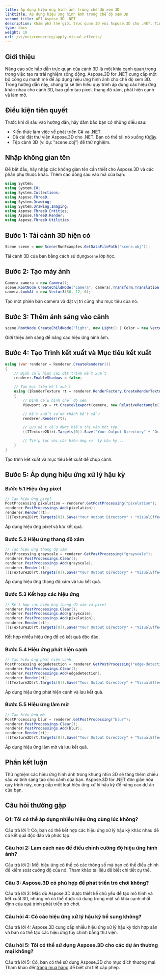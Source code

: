 ```yaml
---
title: Áp dụng hiệu ứng hình ảnh trong chế độ xem 3D
linktitle: Áp dụng hiệu ứng hình ảnh trong chế độ xem 3D
second_title: API Aspose.3D .NET
description: Khám phá thế giới trực quan 3D với Aspose.3D cho .NET. Tìm hiểu cách áp dụng các hiệu ứng hình ảnh hấp dẫn cho cảnh của bạn bằng cách sử dụng hướng dẫn từng bước. Nâng cao dự án của bạn với các hiệu ứng pixel, thang độ xám, phát hiện cạnh và làm mờ.
type: docs
weight: 10
url: /vi/net/rendering/apply-visual-effects/
---
```

## Giới thiệu

Nâng cao sức hấp dẫn trực quan của cảnh 3D là một khía cạnh quan trọng trong việc tạo ra trải nghiệm sống động. Aspose.3D for .NET cung cấp một bộ công cụ mạnh mẽ để áp dụng hiệu ứng hình ảnh cho chế độ xem 3D. Trong hướng dẫn này, chúng ta sẽ tìm hiểu quy trình áp dụng các hiệu ứng khác nhau cho cảnh 3D, bao gồm tạo pixel, thang độ xám, phát hiện cạnh và làm mờ.

## Điều kiện tiên quyết

Trước khi đi sâu vào hướng dẫn, hãy đảm bảo bạn có những điều sau:

- Kiến thức làm việc về phát triển C# và .NET.
-  Đã cài đặt thư viện Aspose.3D cho .NET. Bạn có thể tải nó xuống từ[đây](https://releases.aspose.com/3d/net/).
- Tệp cảnh 3D (ví dụ: "scene.obj") để thử nghiệm.

## Nhập không gian tên

Để bắt đầu, hãy nhập các không gian tên cần thiết cho Aspose.3D và các phần phụ thuộc khác. Thêm các dòng sau vào mã của bạn:

```csharp
using System;
using System.IO;
using System.Collections;
using Aspose.ThreeD;
using System.Drawing;
using System.Drawing.Imaging;
using Aspose.ThreeD.Entities;
using Aspose.ThreeD.Render;
using Aspose.ThreeD.Utilities;
```

## Bước 1: Tải cảnh 3D hiện có

```csharp
Scene scene = new Scene(RunExamples.GetDataFilePath("scene.obj"));
```

 Tải cảnh 3D của bạn bằng cách sử dụng`Scene` lớp học.

## Bước 2: Tạo máy ảnh

```csharp
Camera camera = new Camera();
scene.RootNode.CreateChildNode("camera", camera).Transform.Translation = new Vector3(2, 44, 66);
camera.LookAt = new Vector3(50, 12, 0);
```

Tạo một phiên bản camera và đặt vị trí cũng như mục tiêu của nó.

## Bước 3: Thêm ánh sáng vào cảnh

```csharp
scene.RootNode.CreateChildNode("light", new Light() { Color = new Vector3(Color.White), LightType = LightType.Point }).Transform.Translation = new Vector3(26, 57, 43);
```

Giới thiệu ánh sáng để nâng cao hiệu ứng hình ảnh.

## Bước 4: Tạo Trình kết xuất và Mục tiêu kết xuất

```csharp
using (var renderer = Renderer.CreateRenderer())
{
    // Định cấu hình cài đặt trình kết xuất
    renderer.EnableShadows = false;

    // Tạo mục tiêu kết xuất
    using (IRenderTexture rt = renderer.RenderFactory.CreateRenderTexture(new RenderParameters(), 1, 1024, 1024))
    {
        // Định cấu hình chế độ xem
        Viewport vp = rt.CreateViewport(camera, new RelativeRectangle() { ScaleWidth = 1, ScaleHeight = 1 });

        // Kết xuất cảnh thành kết cấu
        renderer.Render(rt);

        // Lưu kết cấu được hiển thị vào một tệp
        ((ITexture2D)rt.Targets[0]).Save("Your Output Directory" + "Original_viewport_out.png", ImageFormat.Png);

        // Tiếp tục với các hiệu ứng xử lý hậu kỳ...
    }
}
```

Tạo trình kết xuất và mục tiêu kết xuất để chụp cảnh.

## Bước 5: Áp dụng hiệu ứng xử lý hậu kỳ

### Bước 5.1 Hiệu ứng pixel

```csharp
// Tạo hiệu ứng pixel
PostProcessing pixelation = renderer.GetPostProcessing("pixelation");
renderer.PostProcessings.Add(pixelation);
renderer.Render(rt);
((ITexture2D)rt.Targets[0]).Save("Your Output Directory" + "VisualEffect_pixelation_out.png", ImageFormat.Png);
```

Áp dụng hiệu ứng pixel và lưu kết quả.

### Bước 5.2 Hiệu ứng thang độ xám

```csharp
// Tạo hiệu ứng thang độ xám
PostProcessing grayscale = renderer.GetPostProcessing("grayscale");
renderer.PostProcessings.Clear();
renderer.PostProcessings.Add(grayscale);
renderer.Render(rt);
((ITexture2D)rt.Targets[0]).Save("Your Output Directory" + "VisualEffect_grayscale_out.png", ImageFormat.Png);
```

Áp dụng hiệu ứng thang độ xám và lưu kết quả.

### Bước 5.3 Kết hợp các hiệu ứng

```csharp
// Kết hợp các hiệu ứng thang độ xám và pixel
renderer.PostProcessings.Clear();
renderer.PostProcessings.Add(grayscale);
renderer.PostProcessings.Add(pixelation);
renderer.Render(rt);
((ITexture2D)rt.Targets[0]).Save("Your Output Directory" + "VisualEffect_grayscale+pixelation_out.png", ImageFormat.Png);
```

Kết hợp nhiều hiệu ứng để có kết quả độc đáo.

### Bước 5.4 Hiệu ứng phát hiện cạnh

```csharp
// Tạo hiệu ứng phát hiện cạnh
PostProcessing edgedetection = renderer.GetPostProcessing("edge-detection");
renderer.PostProcessings.Clear();
renderer.PostProcessings.Add(edgedetection);
renderer.Render(rt);
((ITexture2D)rt.Targets[0]).Save("Your Output Directory" + "VisualEffect_edgedetection_out.png", ImageFormat.Png);
```

Áp dụng hiệu ứng phát hiện cạnh và lưu kết quả.

### Bước 5.5 Hiệu ứng làm mờ

```csharp
// Tạo hiệu ứng mờ
PostProcessing blur = renderer.GetPostProcessing("blur");
renderer.PostProcessings.Clear();
renderer.PostProcessings.Add(blur);
renderer.Render(rt);
((ITexture2D)rt.Targets[0]).Save("Your Output Directory" + "VisualEffect_blur_out.png", ImageFormat.Png);
```

Áp dụng hiệu ứng làm mờ và lưu kết quả.

## Phần kết luận

Thử nghiệm các hiệu ứng hình ảnh trong khung nhìn 3D sẽ tăng thêm chiều sâu và tính sáng tạo cho cảnh của bạn. Aspose.3D for .NET đơn giản hóa quy trình này, cung cấp một loạt hiệu ứng xử lý hậu kỳ để nâng cao dự án của bạn.

## Câu hỏi thường gặp

### Q1: Tôi có thể áp dụng nhiều hiệu ứng cùng lúc không?

Câu trả lời 1: Có, bạn có thể kết hợp các hiệu ứng xử lý hậu kỳ khác nhau để có kết quả độc đáo và phức tạp.

### Câu hỏi 2: Làm cách nào để điều chỉnh cường độ hiệu ứng hình ảnh?

Câu trả lời 2: Mỗi hiệu ứng có thể có các thông số mà bạn có thể điều chỉnh để kiểm soát cường độ của nó. Tham khảo tài liệu để biết chi tiết cụ thể.

### Câu 3: Aspose.3D có phù hợp để phát triển trò chơi không?

Câu trả lời 3: Mặc dù Aspose.3D được thiết kế chủ yếu để tạo mô hình và kết xuất 3D, nhưng nó có thể được sử dụng trong một số khía cạnh nhất định của quá trình phát triển trò chơi.

### Câu hỏi 4: Có các hiệu ứng xử lý hậu kỳ bổ sung không?

Câu trả lời 4: Aspose.3D cung cấp nhiều hiệu ứng xử lý hậu kỳ tích hợp sẵn và bạn có thể tạo các hiệu ứng tùy chỉnh bằng thư viện.

### Câu hỏi 5: Tôi có thể sử dụng Aspose.3D cho các dự án thương mại không?

 Câu trả lời 5: Có, bạn có thể sử dụng Aspose.3D cho mục đích thương mại. Tham khảo đến[trang mua hàng](https://purchase.aspose.com/buy) để biết chi tiết cấp phép.